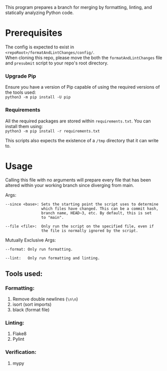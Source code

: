 This program prepares a branch for merging
by formatting, linting, and statically analyzing Python code.

# Prerequisites
The config is expected to exist in `<repoRoot>/formatAndLintChanges/config/`.\
When cloning this repo, please move the both the `formatAndLintChanges` file and `presubmit` script to your repo's root directory.

### Upgrade Pip
Ensure you have a version of Pip capable of using the required versions of the tools used:\
`python3 -m pip install -U pip`

### Requirements
All the required packages are stored within `requirements.txt`. You can install them using:\
`python3 -m pip install -r requirements.txt`

This scripts also expects the existence of a `/tmp` directory that it can write to.

# Usage
Calling this file with no arguments will prepare every file
that has been altered within your working branch since diverging
from main.

Args:
```
--since <base>: Sets the starting point the script uses to determine
                which files have changed. This can be a commit hash,
                branch name, HEAD~3, etc. By default, this is set
                to "main".
```
```
--file <file>:  Only run the script on the specified file, even if
                the file is normally ignored by the script.
```
Mutually Exclusive Args:
```
--format: Only run formatting.
```
```
--lint:   Only run formatting and linting.
```

## Tools used:
### Formatting:
1. Remove double newlines (`\n\n`)
2. isort (sort imports)
3. black (format file)

### Linting:
1. Flake8
2. Pylint

### Verification:
1. mypy
